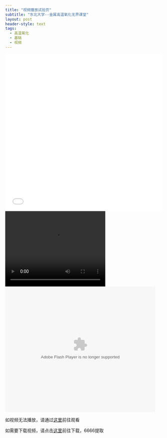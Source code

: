 ```yaml
---
title: "视频播放试验页"
subtitle: "东北大学--金属高温氧化无界课堂"
layout: post
header-style: text
tags:
  - 高温氧化
  - 基础
  - 视频
---
```



<div class="aspect-ratio">
	<iframe src="//player.bilibili.com/player.html?aid=927183411&cid=82396732&page=1&high_quality=1&danmaku=0&t=30&&autoplay=false" scrolling="no" border="0" frameborder="no" framespacing="0" allowfullscreen="allowfullscreen" width="100%" height="500" sandbox="allow-top-navigation allow-same-origin allow-forms allow-scripts">> </iframe>
</div>
<video width="320" height="240" controls>
  <source src="//player.bilibili.com/player.html?aid=927183411&cid=82396732&page=1&high_quality=1&danmaku=0&t=30" type="video/mp4">
      <embed src='https://player.youku.com/player.php/sid/XMTQ3MjM5Mjc0MA==/v.swf' allowFullScreen='true' quality='high' width='480' height='400' align='middle' allowScriptAccess='always' type='application/x-shockwave-flash'></embed>
  </object> 
</video>
<embed src='//player.bilibili.com/player.html?aid=927183411&cid=82396732&page=1&high_quality=1&danmaku=0&t=30' allowFullScreen='true' quality='high' width='480' height='400' align='middle' allowScriptAccess='always' type='application/x-shockwave-flash'></embed>



如视频无法播放，请通过<a href="https://www.bilibili.com/video/BV1nz4y1Z7tf">这里</a>前往观看

如需要下载视频，请点击<a href="ttps://pan.baidu.com/s/10nk9VeEQJBbDhhmTRZK_6g ">这里</a>前往下载，6666提取